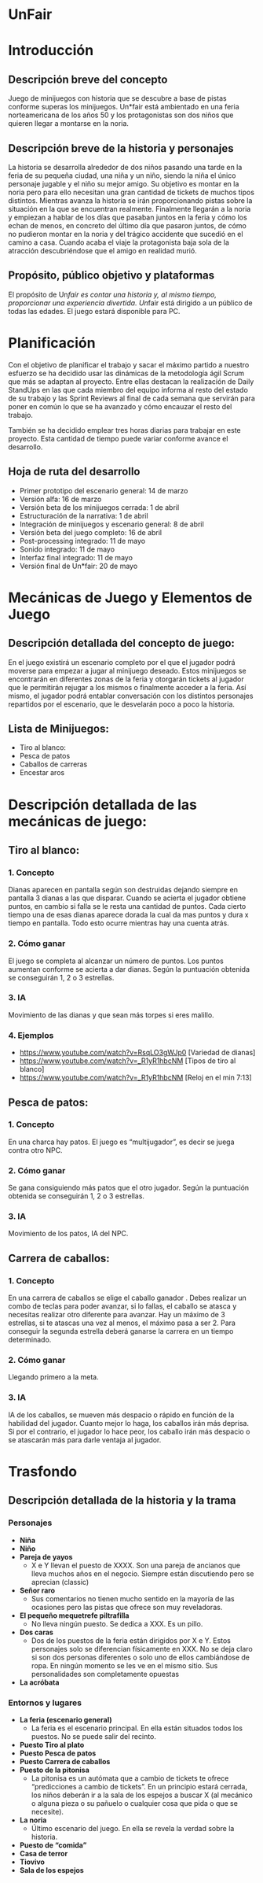 # UnFair

# Introducción

## Descripción breve del concepto

Juego de minijuegos con historia que se descubre a base de pistas conforme superas los minijuegos. Un*fair está ambientado en una feria norteamericana de los años 50 y los protagonistas son dos niños que quieren llegar a montarse en la noria.

## Descripción breve de la historia y personajes

La historia se desarrolla alrededor de dos niños pasando una tarde en la feria de su pequeña ciudad, una niña y un niño, siendo la niña el único personaje jugable y el niño su mejor amigo. Su objetivo es montar en la noria pero para ello necesitan una gran cantidad de tickets de muchos tipos distintos. 
Mientras avanza la historia se irán proporcionando pistas sobre la situación en la que se encuentran realmente.
Finalmente llegarán a la noria y empiezan a hablar de los días que pasaban juntos en la feria y cómo los echan de menos, en concreto del último día que pasaron juntos, de cómo no pudieron montar en la noria y del trágico accidente que sucedió en el camino a casa. Cuando acaba el viaje la protagonista baja sola de la atracción descubriéndose que el amigo en realidad murió. 

## Propósito, público objetivo y plataformas

El propósito de Un*fair es contar una historia y, al mismo tiempo, proporcionar una experiencia divertida.
Un*fair está dirigido a un público de todas las edades.
El juego estará disponible para PC.

# Planificación

Con el objetivo de planificar el trabajo y sacar el máximo partido a nuestro esfuerzo se ha decidido usar las dinámicas de la metodología ágil Scrum que más se adaptan al proyecto. Entre ellas destacan la realización de Daily StandUps en las que cada miembro del equipo informa al resto del estado de su trabajo y las Sprint Reviews al final de cada semana que servirán para poner en común lo que se ha avanzado y cómo encauzar el resto del trabajo.

También se ha decidido emplear tres horas diarias para trabajar en este proyecto. Esta cantidad de tiempo puede variar conforme avance el desarrollo.

## Hoja de ruta del desarrollo
* Primer prototipo del escenario general: 14 de marzo
* Versión alfa: 16 de marzo
* Versión beta de los minijuegos cerrada: 1 de abril
* Estructuración de la narrativa:  1 de abril
* Integración de minijuegos y escenario general: 8 de abril
* Versión beta del juego completo: 16 de abril
* Post-processing integrado: 11 de mayo
* Sonido integrado: 11 de mayo
* Interfaz final integrado: 11 de mayo
* Versión final de Un*fair: 20 de mayo

# Mecánicas de Juego y Elementos de Juego

## Descripción detallada del concepto de juego:
En el juego existirá un escenario completo por el que el jugador podrá moverse para empezar a jugar al minijuego deseado. Estos minijuegos se encontrarán en diferentes zonas de la feria y otorgarán tickets al jugador que le permitirán rejugar a los mismos o finalmente acceder a la feria.
Así mismo, el jugador podrá entablar conversación con los distintos personajes repartidos por el escenario, que le desvelarán poco a poco la historia. 

## Lista de Minijuegos:
* Tiro al blanco:
* Pesca de patos
* Caballos de carreras
* Encestar aros

# Descripción detallada de las mecánicas de juego:

## Tiro al blanco:

### 1. Concepto
Dianas aparecen en pantalla según son destruidas dejando siempre en pantalla 3 dianas a las que disparar. Cuando se acierta el jugador obtiene puntos, en cambio si falla se le resta una cantidad de puntos. Cada cierto tiempo una de esas dianas aparece dorada la cual da mas puntos y dura x tiempo en pantalla. Todo esto ocurre mientras hay una cuenta atrás.
 
### 2. Cómo ganar
El juego se completa al alcanzar un número de puntos. Los puntos aumentan conforme se acierta a dar dianas. Según la puntuación obtenida se conseguirán 1, 2 o 3 estrellas. 

### 3. IA
Movimiento de las dianas y que sean más torpes si eres malillo.

### 4. Ejemplos
* https://www.youtube.com/watch?v=RsqLO3gWJp0 [Variedad de dianas]
* https://www.youtube.com/watch?v=_R1yR1hbcNM [Tipos de tiro al blanco]
* https://www.youtube.com/watch?v=_R1yR1hbcNM [Reloj en el min 7:13]

## Pesca de patos:

### 1. Concepto
En una charca hay patos. El juego es “multijugador”, es decir se juega contra otro NPC.
### 2. Cómo ganar
Se gana consiguiendo más patos que el otro jugador. Según la puntuación obtenida se conseguirán 1, 2 o 3 estrellas.
### 3. IA
Movimiento de los patos, IA del NPC.

## Carrera de caballos:

### 1. Concepto
En una carrera de caballos se elige el caballo ganador . Debes realizar un combo de teclas para poder avanzar, si lo fallas, el caballo se atasca y necesitas realizar otro diferente para avanzar. Hay un máximo de 3 estrellas, si te atascas una vez al menos, el máximo pasa a ser 2. Para conseguir la segunda estrella deberá ganarse la carrera en un tiempo determinado.

### 2. Cómo ganar
Llegando primero a la meta.

### 3. IA
IA de los caballos, se mueven más despacio o rápido en función de la habilidad del jugador. Cuanto mejor lo haga, los caballos irán más deprisa. Si por el contrario, el jugador lo hace peor, los caballo irán más despacio o se atascarán más para darle ventaja al jugador.

# Trasfondo 

## Descripción detallada de la historia y la trama

### Personajes

* __Niña__
* __Niño__
* __Pareja de yayos__
  * X e Y llevan el puesto de XXXX. Son una pareja de ancianos que lleva muchos años en el negocio. Siempre están discutiendo pero se aprecian (classic)
* __Señor raro__
  * Sus comentarios no tienen mucho sentido en la mayoría de las ocasiones pero las pistas que ofrece son muy reveladoras.
* __El pequeño mequetrefe piltrafilla__
  * No lleva ningún puesto. Se dedica a XXX. Es un pillo.
* __Dos caras__
  * Dos de los puestos de la feria están dirigidos por X e Y. Estos personajes solo se diferencian físicamente en XXX. No se deja claro si son dos personas diferentes o solo uno de ellos cambiándose de ropa. En ningún momento se les ve en el mismo sitio. Sus personalidades son completamente opuestas
* __La acróbata__


### Entornos y lugares
* __La feria (escenario general)__
  * La feria es el escenario principal. En ella están situados todos los puestos. No se puede salir del recinto.
* __Puesto Tiro al plato__
* __Puesto Pesca de patos__
* __Puesto Carrera de caballos__
* __Puesto de la pitonisa__
  * La pitonisa es un autómata que a cambio de tickets te ofrece “predicciones a cambio de tickets”. En un principio estará cerrada, los niños deberán ir a la sala de los espejos a buscar X (al mecánico o alguna pieza o su pañuelo o cualquier cosa que pida o que se necesite).
* __La noria__
  * Último escenario del juego. En ella se revela la verdad sobre la historia.
* __Puesto de “comida”__
* __Casa de terror__
* __Tiovivo__
* __Sala de los espejos__
